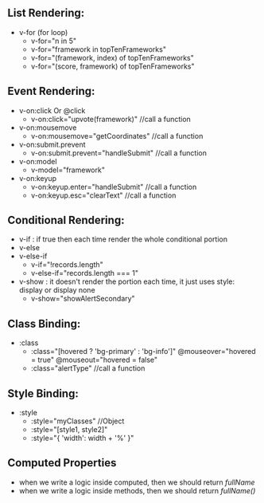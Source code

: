 ## List Rendering:
- v-for (for loop)
    - v-for="n in 5"
    - v-for="framework in topTenFrameworks"
    - v-for="(framework, index) of topTenFrameworks"
    - v-for="(score, framework) of topTenFrameworks"

## Event Rendering:
- v-on:click Or @click
    - v-on:click="upvote(framework)"    //call a function
- v-on:mousemove
    - v-on:mousemove="getCoordinates"   //call a function
- v-on:submit.prevent
    - v-on:submit.prevent="handleSubmit"    //call a function
- v-on:model
    - v-model="framework"
- v-on:keyup
    - v-on:keyup.enter="handleSubmit"   //call a function
    - v-on:keyup.esc="clearText"    //call a function

## Conditional Rendering:
- v-if : if true then each time render the whole conditional portion
- v-else
- v-else-if
    - v-if="!records.length"
    - v-else-if="records.length === 1"
- v-show : it doesn't render the portion each time, it just uses style: display or display none
    - v-show="showAlertSecondary"

## Class Binding:
- :class
    - :class="[hovered ? 'bg-primary' : 'bg-info']" 
        @mouseover="hovered = true" @mouseout="hovered = false"
    - :class="alertType"    //call a function

## Style Binding:
- :style
    - :style="myClasses"    //Object
    - :style="[style1, style2]"
    - :style="{ 'width': width + '%' }"

## Computed Properties
- when we write a logic inside computed, then we should return *fullName*
- when we write a logic inside methods, then we should return *fullName()*